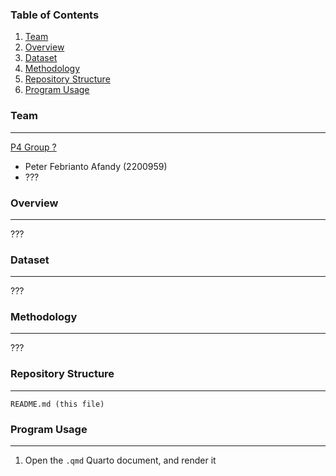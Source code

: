 ### Table of Contents
1. [Team](#team)
2. [Overview](#overview)
5. [Dataset](#dataset)
2. [Methodology](#methodology)
3. [Repository Structure](#repository-structure)
4. [Program Usage](#program-usage)

### Team
---
<ins>P4 Group ?</ins>
- Peter Febrianto Afandy (2200959)
- ???

### Overview
---
???

### Dataset
---
???

### Methodology
---
???

### Repository Structure
---
```
README.md (this file)
```

### Program Usage
---
1. Open the `.qmd` Quarto document, and render it